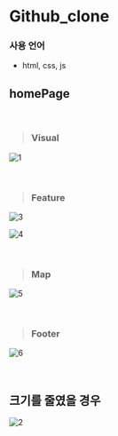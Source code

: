 # Github_clone
### 사용 언어
- html, css, js

## homePage

<br/>

> ### Visual
 
![1](https://user-images.githubusercontent.com/53526987/130024202-35788084-086a-4e68-b106-4d8c7c17d1d4.PNG)

<br/>

> ### Feature

![3](https://user-images.githubusercontent.com/53526987/130026820-c4d94f2d-77ab-48b0-8d53-2a48b8a6dacc.PNG)

![4](https://user-images.githubusercontent.com/53526987/130026824-efdcdfbc-c65b-45ac-ac1f-4f94d6f4a39b.PNG)

<br/>


> ### Map

![5](https://user-images.githubusercontent.com/53526987/130026825-c408a12b-372a-4c00-a218-743949113d0c.PNG)

<br/>

> ### Footer

![6](https://user-images.githubusercontent.com/53526987/130026815-83ed96c0-f8d1-4ae8-943e-bdbf6a9c5979.PNG)

<br/>

## 크기를 줄였을 경우

![2](https://user-images.githubusercontent.com/53526987/130024194-1c368f1c-cee4-40e1-b73d-1a15d1b5fdbb.PNG)
